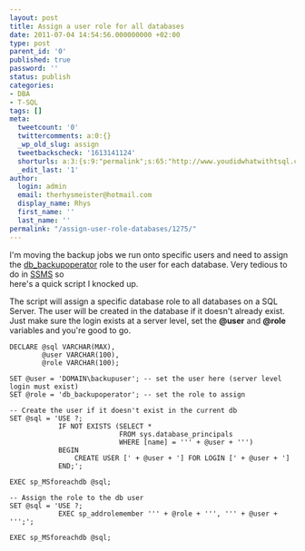 ```yaml
---
layout: post
title: Assign a user role for all databases
date: 2011-07-04 14:54:56.000000000 +02:00
type: post
parent_id: '0'
published: true
password: ''
status: publish
categories:
- DBA
- T-SQL
tags: []
meta:
  tweetcount: '0'
  twittercomments: a:0:{}
  _wp_old_slug: assign
  tweetbackscheck: '1613141124'
  shorturls: a:3:{s:9:"permalink";s:65:"http://www.youdidwhatwithtsql.com/assign-user-role-databases/1275";s:7:"tinyurl";s:26:"http://tinyurl.com/69pbwhd";s:4:"isgd";s:19:"http://is.gd/rcOVYO";}
  _edit_last: '1'
author:
  login: admin
  email: therhysmeister@hotmail.com
  display_name: Rhys
  first_name: ''
  last_name: ''
permalink: "/assign-user-role-databases/1275/"
---
```

I'm moving the backup jobs we run onto specific users and need to assign the [db\_backupoperator](http://msdn.microsoft.com/en-us/library/ms189041%28v=sql.90%29.aspx) role to the user for each database. Very tedious to do in [SSMS](http://msdn.microsoft.com/en-us/library/ms174173.aspx "SQL Server Management Studio") so  
here's a quick script I knocked up.

The script will assign a specific database role to all databases on a SQL Server. The user will be created in the database if it doesn't already exist. Just make sure the login exists at a server level, set the **@user** and **@role** variables and you're good to go.

```
DECLARE @sql VARCHAR(MAX),
		@user VARCHAR(100),
		@role VARCHAR(100);

SET @user = 'DOMAIN\backupuser'; -- set the user here (server level login must exist)
SET @role = 'db_backupoperator'; -- set the role to assign

-- Create the user if it doesn't exist in the current db
SET @sql = 'USE ?;
			IF NOT EXISTS (SELECT *
						   FROM sys.database_principals
						   WHERE [name] = ''' + @user + ''')
			BEGIN
				CREATE USER [' + @user + '] FOR LOGIN [' + @user + ']
			END;';

EXEC sp_MSforeachdb @sql;

-- Assign the role to the db user
SET @sql = 'USE ?;
			EXEC sp_addrolemember ''' + @role + ''', ''' + @user + ''';';

EXEC sp_MSforeachdb @sql;
```
